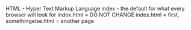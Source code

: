 HTML    - Hyper Text Markup Language
index   - the default for what every browser will look for
        index.html = DO NOT CHANGE
        index.html = first, somethingelse.html = another page